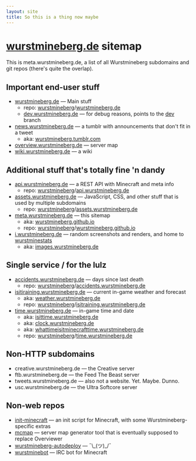 ```yaml
---
layout: site
title: So this is a thing now maybe
---
```


# [wurstmineberg.de](//wurstmineberg.de/) sitemap

This is meta.wurstmineberg.de, a list of all Wurstmineberg subdomains and git repos (there's quite the overlap).

## Important end-user stuff

*   [wurstmineberg.de](http://wurstmineberg.de/) — Main stuff
    *   repo: [wurstmineberg](https://github.com/wurstmineberg)/[wurstmineberg.de](https://github.com/wurstmineberg/wurstmineberg.de)
    *   [dev.wurstmineberg.de](http://dev.wurstmineberg.de/) — for debug reasons, points to the [dev](https://github.com/wurstmineberg/wurstmineberg.de/tree/dev) branch
*   [news.wurstmineberg.de](http://news.wurstmineberg.de/) — a tumblr with announcements that don't fit in a tweet
    *   aka: [wurstmineberg.tumblr.com](http://wurstmineberg.tumblr.com/)
*   [overview.wurstmineberg.de](http://overview.wurstmineberg.de/) — server map
*   [wiki.wurstmineberg.de](http://wiki.wurstmineberg.de/) — a wiki

## Additional stuff that's totally fine 'n dandy

*   [api.wurstmineberg.de](http://api.wurstmineberg.de/) — a REST API with Minecraft and meta info
    *   repo: [wurstmineberg](https://github.com/wurstmineberg)/[api.wurstmineberg.de](https://github.com/wurstmineberg/api.wurstmineberg.de)
*   [assets.wurstmineberg.de](http://assets.wurstmineberg.de/) — JavaScript, CSS, and other stuff that is used by multiple subdomains
    *   repo: [wurstmineberg](https://github.com/wurstmineberg)/[assets.wurstmineberg.de](https://github.com/wurstmineberg/assets.wurstmineberg.de)
*   [meta.wurstmineberg.de](http://meta.wurstmineberg.de/) — this sitemap
    *   aka: [wurstmineberg.github.io](http://wurstmineberg.github.io/)
    *   repo: [wurstmineberg](https://github.com/wurstmineberg)/[wurstmineberg.github.io](https://github.com/wurstmineberg/wurstmineberg.github.io)
*   [i.wurstmineberg.de](http://i.wurstmineberg.de/) — random screenshots and renders, and home to [wurstminestats](https://github.com/wurstmineberg/wurstminestats)
    *   aka: [images.wurstmineberg.de](http://images.wurstmineberg.de/)

## Single service / for the lulz

*   [accidents.wurstmineberg.de](http://accidents.wurstmineberg.de/) — days since last death
    *   repo: [wurstmineberg](https://github.com/wurstmineberg)/[accidents.wurstmineberg.de](https://github.com/wurstmineberg/accidents.wurstmineberg.de)
*   [isitiraining.wurstmineberg.de](http://isitraining.wurstmineberg.de/) — current in-game weather and forecast
    *   aka: [weather.wurstmineberg.de](http://weather.wurstmineberg.de/)
    *   repo: [wurstmineberg](https://github.com/wurstmineberg)/[isitraining.wurstmineberg.de](https://github.com/wurstmineberg/isitraining.wurstmineberg.de)
*   [time.wurstmineberg.de](http://time.wurstmineberg.de/) — in-game time and date
    *   aka: [isittime.wurstmineberg.de](http://isittime.wurstmineberg.de/)
    *   aka: [clock.wurstmineberg.de](http://clock.wurstmineberg.de/)
    *   aka: [whattimeisitminecrafttime.wurstmineberg.de](http://whattimeisitminecrafttime.wurstmineberg.de/)
    *   repo: [wurstmineberg](https://github.com/wurstmineberg)/[time.wurstmineberg.de](https://github.com/wurstmineberg/time.wurstmineberg.de)

## Non-HTTP subdomains

*   creative.wurstmineberg.de — the Creative server
*   ftb.wurstmineberg.de — the Feed The Beast server
*   tweets.wurstmineberg.de — also not a website. Yet. Maybe. Dunno.
*   usc.wurstmineberg.de — the Ultra Softcore server

## Non-web repos

*   [init-minecraft](https://github.com/wurstmineberg/init-minecraft) — an init script for Minecraft, with some Wurstmineberg-specific extras
*   [mcmap](https://github.com/wurstmineberg/mcmap) — server map generator tool that is eventually supposed to replace Overviewer
*   [wurstmineberg-autodeploy](https://github.com/wurstmineberg/wurstmineberg-autodeploy) — ¯\\\_(ツ)\_/¯
*   [wurstminebot](https://github.com/wurstmineberg/wurstminebot) — IRC bot for Minecraft

